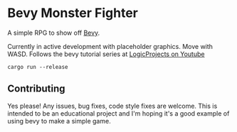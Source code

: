 # Bevy Monster Fighter

A simple RPG to show off [Bevy](https://bevyengine.org/).

Currently in active development with placeholder graphics. Move with WASD. Follows the bevy tutorial series at [LogicProjects on Youtube](https://www.youtube.com/watch?v=WnUzWuaMzuM)

```
cargo run --release
```

## Contributing

Yes please! Any issues, bug fixes, code style fixes are welcome.  This is intended to be an educational project and I'm hoping it's a good example of using bevy to make a simple game.